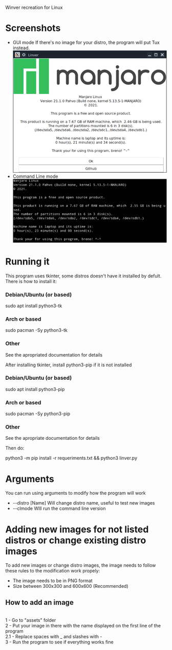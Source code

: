 Winver recreation for Linux

# Screenshots #
* GUI mode
If there's no image for your distro, the program will put Tux instead. 
<br> ![alt text](https://github.com/BrenoMartinsDeOliveiraVasconcelos/linver/blob/main/screenshots/example.png?raw=true)
* Command Line mode
<br> ![alt text](https://github.com/BrenoMartinsDeOliveiraVasconcelos/linver/blob/main/screenshots/sampleclm.png?raw=true)

# Running it #
This program uses tkinter, some distros doesn't have it installed by defult. There is how to install it:
### Debian/Ubuntu (or based) ###
sudo apt install python3-tk

### Arch or based ###
sudo pacman -Sy python3-tk

### Other ###
See the apropriated documentation for details

After installing tkinter, install python3-pip if it is not installed
### Debian/Ubuntu (or based) ###
sudo apt install python3-pip

### Arch or based ###
sudo pacman -Sy python3-pip

### Other ###
See the apropriate documentation for details

Then do:

python3 -m pip install -r requeriments.txt && python3 linver.py

# Arguments #
You can run using arguments to modify how the program will work
* --distro [Name]
Will change distro name, useful to test new images
* --clmode
WIll run the command line version

# Adding new images for not listed distros or change existing distro images #
To add new images or change distro images, the image needs to follow these rules to the modification work propely:
* The image needs to be in PNG format
* Size between 300x300 and 600x600 (Recommended)

## How to add an image ##
<br> 1 - Go to "assets" folder
<br> 2 - Put your image in there with the name displayed on the first line of the program
<br> 2.1 - Replace spaces with _ and slashes with -
<br> 3 - Run the program to see if everything works fine

